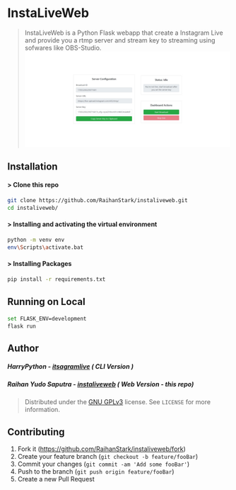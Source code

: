 # InstaLiveWeb

> InstaLiveWeb is a Python Flask webapp that create a Instagram Live and provide you a rtmp server and stream key to streaming using sofwares like OBS-Studio.
> ![detail v0.2](detail.png)

## Installation

#### > Clone this repo

```sh
git clone https://github.com/RaihanStark/instaliveweb.git
cd instaliveweb/
```

#### > Installing and activating the virtual environment

```sh
python -m venv env
env\Scripts\activate.bat
```

#### > Installing Packages

```sh
pip install -r requirements.txt
```

## Running on Local

```sh
set FLASK_ENV=development
flask run
```

## Author

##### HarryPython - [itsagramlive](https://github.com/harrypython/itsagramlive) ( CLI Version )

##### Raihan Yudo Saputra - [instaliveweb](https://github.com/RaihanStark/instaliveweb) ( Web Version - this repo)

> Distributed under the [GNU GPLv3](https://choosealicense.com/licenses/gpl-3.0/) license. See `LICENSE` for more information.

## Contributing

1. Fork it (<https://github.com/RaihanStark/instaliveweb/fork>)
2. Create your feature branch (`git checkout -b feature/fooBar`)
3. Commit your changes (`git commit -am 'Add some fooBar'`)
4. Push to the branch (`git push origin feature/fooBar`)
5. Create a new Pull Request
